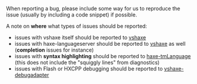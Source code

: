 When reporting a bug, please include some way for us to reproduce the issue (usually by including a code snippet) if possible.

A note on **where** what types of issues should be reported:

- issues with vshaxe itself should be reported to [vshaxe](https://github.com/vshaxe/vshaxe/issues)
- issues with haxe-languageserver should be reported to [vshaxe](https://github.com/vshaxe/vshaxe/issues) as well (**completion** issues for instance)
- issues with **syntax highlighting** should be reported to [haxe-tmLanguage](https://github.com/vshaxe/haxe-TmLanguage/issues) (this does not include the "squiggly lines" from diagnostics)
- issues with Flash or HXCPP debugging should be reported to [vshaxe-debugadapter](https://github.com/vshaxe/vshaxe-debugadapter)
